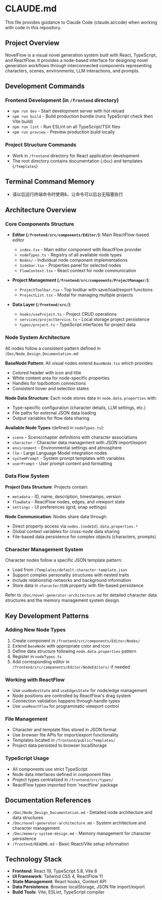 # CLAUDE.md

This file provides guidance to Claude Code (claude.ai/code) when working with code in this repository.

## Project Overview

NovelFlow is a visual novel generation system built with React, TypeScript, and ReactFlow. It provides a node-based interface for designing novel generation workflows through interconnected components representing characters, scenes, environments, LLM interactions, and prompts.

## Development Commands

### Frontend Development (in `/frontend` directory)
- `npm run dev` - Start development server with hot reload
- `npm run build` - Build production bundle (runs TypeScript check then Vite build)
- `npm run lint` - Run ESLint on all TypeScript/TSX files
- `npm run preview` - Preview production build locally

### Project Structure Commands
- Work in `/frontend` directory for React application development
- The root directory contains documentation (`/Doc`) and templates (`/Templates`)

## Terminal Command Memory
- 请以后运行终端命令时使用&，让命令可以后台无阻塞执行

## Architecture Overview

### Core Components Structure
- **Editor (`/frontend/src/components/Editor/`)**: Main ReactFlow-based editor
  - `index.tsx` - Main editor component with ReactFlow provider
  - `nodeTypes.ts` - Registry of all available node types
  - `Nodes/` - Individual node component implementations
  - `Sidebar.tsx` - Properties panel for selected nodes
  - `FlowContext.tsx` - React context for node communication

- **Project Management (`/frontend/src/components/ProjectManager/`)**: 
  - `ProjectToolbar.tsx` - Top toolbar with save/load/export functions
  - `ProjectList.tsx` - Modal for managing multiple projects

- **Data Layer (`/frontend/src/`)**: 
  - `hooks/useProject.ts` - Project CRUD operations
  - `services/projectService.ts` - Local storage project persistence
  - `types/project.ts` - TypeScript interfaces for project data

### Node System Architecture

All nodes follow a consistent pattern defined in `/Doc/Node_Design_Documentation.md`:

**BaseNode Pattern**: All visual nodes extend `BaseNode.tsx` which provides:
- Colored header with icon and title
- White content area for node-specific properties
- Handles for top/bottom connections
- Consistent hover and selection states

**Node Data Structure**: Each node stores data in `node.data.properties` with:
- Type-specific configuration (character details, LLM settings, etc.)
- File paths for external JSON data loading
- Output variables for flow data sharing

**Available Node Types** (defined in `nodeTypes.ts`):
- `scene` - Scene/chapter definitions with character associations
- `character` - Character data management with JSON import/export
- `environment` - Environmental settings and atmosphere
- `llm` - Large Language Model integration nodes
- `systemPrompt` - System prompt templates with variables
- `userPrompt` - User prompt content and formatting

### Data Flow System

**Project Data Structure**: Projects contain:
- `metadata` - ID, name, description, timestamps, version
- `flowData` - ReactFlow nodes, edges, and viewport state
- `settings` - UI preferences (grid, snap settings)

**Node Communication**: Nodes share data through:
- Direct property access via `nodes.[nodeId].data.properties.*`
- Global context variables for cross-node data sharing
- File-based data persistence for complex objects (characters, prompts)

### Character Management System

Character nodes follow a specific JSON template pattern:
- Load from `/Templates/default-character-template.json`
- Support complex personality structures with nested traits
- Include relationship networks and background information
- Store data in `characterJSON` property with file-based persistence

Refer to `/Doc/novel-generator-architecture.md` for detailed character data structures and the memory management system design.

## Key Development Patterns

### Adding New Node Types
1. Create component in `/frontend/src/components/Editor/Nodes/`
2. Extend `BaseNode` with appropriate color and icon
3. Define data structure following `node.data.properties` pattern
4. Register in `nodeTypes.ts`
5. Add corresponding editor in `/frontend/src/components/Editor/NodeEditors/` if needed

### Working with ReactFlow
- Use `useNodesState` and `useEdgesState` for node/edge management
- Node positions are controlled by ReactFlow's drag system
- Connection validation happens through handle types
- Use `useReactFlow` for programmatic viewport control

### File Management
- Character and template files stored in JSON format
- Use browser file APIs for import/export functionality
- Templates located in `/frontend/public/Templates/`
- Project data persisted to browser localStorage

### TypeScript Usage
- All components use strict TypeScript
- Node data interfaces defined in component files
- Project types centralized in `/frontend/src/types/`
- ReactFlow types imported from 'reactflow' package

## Documentation References

- `/Doc/Node_Design_Documentation.md` - Detailed node architecture and data structures
- `/Doc/novel-generator-architecture.md` - System architecture and character management
- `/Doc/memory-system-design.md` - Memory management for character persistence
- `/frontend/README.md` - Basic React/Vite setup information

## Technology Stack

- **Frontend**: React 19, TypeScript 5.8, Vite 6
- **UI Framework**: Tailwind CSS 4, ReactFlow 11
- **State Management**: React hooks, Context API
- **Data Persistence**: Browser localStorage, JSON file import/export
- **Build Tools**: Vite, ESLint, TypeScript compiler